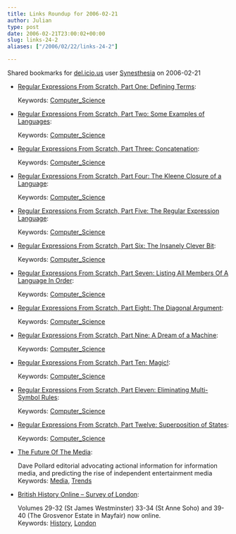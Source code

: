 ```yaml
---
title: Links Roundup for 2006-02-21
author: Julian
type: post
date: 2006-02-21T23:00:02+00:00
slug: links-24-2 
aliases: ["/2006/02/22/links-24-2"]

---
```

Shared bookmarks for [del.icio.us][1] user  [Synesthesia][2] on 2006-02-21

  * [Regular Expressions From Scratch, Part One: Defining Terms][3]:
  
       
    Keywords: [Computer_Science][4]
  * [Regular Expressions From Scratch, Part Two: Some Examples of Languages][5]:
  
       
    Keywords: [Computer_Science][4]
  * [Regular Expressions From Scratch, Part Three: Concatenation][6]:
  
       
    Keywords: [Computer_Science][4]
  * [Regular Expressions From Scratch, Part Four: The Kleene Closure of a Language][7]:
  
       
    Keywords: [Computer_Science][4]
  * [Regular Expressions From Scratch, Part Five: The Regular Expression Language][8]:
  
       
    Keywords: [Computer_Science][4]
  * [Regular Expressions From Scratch, Part Six: The Insanely Clever Bit][9]:
  
       
    Keywords: [Computer_Science][4]
  * [Regular Expressions From Scratch, Part Seven: Listing All Members Of A Language In Order][10]:
  
       
    Keywords: [Computer_Science][4]
  * [Regular Expressions From Scratch, Part Eight: The Diagonal Argument][11]:
  
       
    Keywords: [Computer_Science][4]
  * [Regular Expressions From Scratch, Part Nine: A Dream of a Machine][12]:
  
       
    Keywords: [Computer_Science][4]
  * [Regular Expressions From Scratch, Part Ten: Magic!][13]:
  
       
    Keywords: [Computer_Science][4]

<!--more-->

  * [Regular Expressions From Scratch, Part Eleven: Eliminating Multi-Symbol Rules][14]:
  
       
    Keywords: [Computer_Science][4]
  * [Regular Expressions From Scratch, Part Twelve: Superposition of States][15]:
  
       
    Keywords: [Computer_Science][4]
  * [The Future Of The Media][16]:
  
    Dave Pollard editorial advocating actional information for information media, and predicting the rise of independent entertainment media   
    Keywords: [Media][17], [Trends][18]
  * [British History Online &#8211; Survey of London][19]:
  
    Volumes 29-32 (St James Westminster) 33-34 (St Anne Soho) and 39-40 (The Grosvenor Estate in Mayfair) now online.   
    Keywords: [History][20], [London][21]

 [1]: https://del.icio.us/
 [2]: https://del.icio.us/synesthesia
 [3]: https://blogs.msdn.com/ericlippert/archive/2005/11/18/493482.aspx "https://blogs.msdn.com/ericlippert/archive/2005/11/18/493482.aspx"
 [4]: https://del.icio.us/synesthesia/Computer_Science
 [5]: https://blogs.msdn.com/ericlippert/archive/2005/11/22/494633.aspx "https://blogs.msdn.com/ericlippert/archive/2005/11/22/494633.aspx"
 [6]: https://blogs.msdn.com/ericlippert/archive/2005/11/25/494645.aspx "https://blogs.msdn.com/ericlippert/archive/2005/11/25/494645.aspx"
 [7]: https://blogs.msdn.com/ericlippert/archive/2005/11/28/496289.aspx "https://blogs.msdn.com/ericlippert/archive/2005/11/28/496289.aspx"
 [8]: https://blogs.msdn.com/ericlippert/archive/2005/12/01/496290.aspx "https://blogs.msdn.com/ericlippert/archive/2005/12/01/496290.aspx"
 [9]: https://blogs.msdn.com/ericlippert/archive/2005/12/05/497610.aspx "https://blogs.msdn.com/ericlippert/archive/2005/12/05/497610.aspx"
 [10]: https://blogs.msdn.com/ericlippert/archive/2005/12/08/499573.aspx "https://blogs.msdn.com/ericlippert/archive/2005/12/08/499573.aspx"
 [11]: https://blogs.msdn.com/ericlippert/archive/2005/12/12/499587.aspx "https://blogs.msdn.com/ericlippert/archive/2005/12/12/499587.aspx"
 [12]: https://blogs.msdn.com/ericlippert/archive/2005/12/15/501683.aspx "https://blogs.msdn.com/ericlippert/archive/2005/12/15/501683.aspx"
 [13]: https://blogs.msdn.com/ericlippert/archive/2005/12/19/502866.aspx "https://blogs.msdn.com/ericlippert/archive/2005/12/19/502866.aspx"
 [14]: https://blogs.msdn.com/ericlippert/archive/2005/12/22/504393.aspx "https://blogs.msdn.com/ericlippert/archive/2005/12/22/504393.aspx"
 [15]: https://blogs.msdn.com/ericlippert/archive/2006/01/20/515471.aspx "https://blogs.msdn.com/ericlippert/archive/2006/01/20/515471.aspx"
 [16]: https://blogs.salon.com/0002007/2006/02/20.html#a1443 "https://blogs.salon.com/0002007/2006/02/20.html#a1443"
 [17]: https://del.icio.us/synesthesia/Media
 [18]: https://del.icio.us/synesthesia/Trends
 [19]: https://www.british-history.ac.uk/source.asp?gid=74 "https://www.british-history.ac.uk/source.asp?gid=74"
 [20]: https://del.icio.us/synesthesia/History
 [21]: https://del.icio.us/synesthesia/London